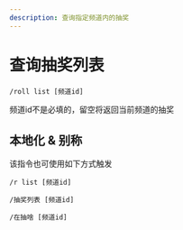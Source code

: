 ```yaml
---
description: 查询指定频道内的抽奖
---
```


# 查询抽奖列表

```
/roll list [频道id]
```

频道id不是必填的，留空将返回当前频道的抽奖

## 本地化 & 别称

该指令也可使用如下方式触发

```
/r list [频道id]

/抽奖列表 [频道id]

/在抽啥 [频道id]
```
